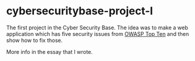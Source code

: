# cybersecuritybase-project-I
The first project in the Cyber Security Base. The idea was to make a web application which has five security issues from [OWASP Top Ten](https://owasp.org/www-project-top-ten/) and then show how to fix those.

More info in the essay that I wrote.
